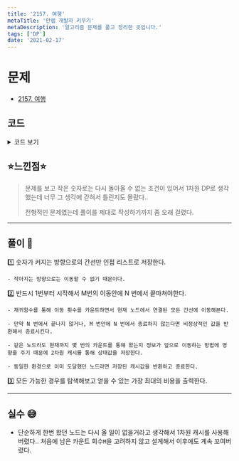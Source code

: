 ```yaml
---
title: '2157. 여행'
metaTitle: '만렙 개발자 키우기'
metaDescription: '알고리즘 문제를 풀고 정리한 곳입니다.'
tags: ['DP']
date: '2021-02-17'
---
```


# 문제

- [2157. 여행](https://www.acmicpc.net/problem/2157)

## 코드

<details><summary> 코드 보기 </summary>

```java
import java.io.BufferedReader;
import java.io.IOException;
import java.io.InputStreamReader;
import java.util.ArrayList;
import java.util.Arrays;
import java.util.List;
import java.util.StringTokenizer;

class Edge{
    int dst, cost;

    public Edge(int dst, int cost) {
        this.dst = dst;
        this.cost = cost;
    }
}
public class Q2157 {
    static int n, m, k;
    static int cache[][];
    static List<Edge> adj[];
    public static void main(String[] args) throws IOException {
        init();
        int ret = solution(1, 1);
        if(ret < 0) ret = 0;
        System.out.println(ret);
    }

    private static int solution(int here, int count) {
        if(count > m) return -987654321;
        if(here == n) return 0;
        int ret = cache[here][count];
        if(ret > -1) return ret;
        ret = -987654321;
        for (int i = 0; i < adj[here].size(); i++) {
            Edge next = adj[here].get(i);
            int result = solution(next.dst,  count + 1);
            ret = Math.max(ret, next.cost + result);
        }
        return cache[here][count] = ret;
    }

    private static void init() throws IOException {
        BufferedReader br = new BufferedReader(new InputStreamReader(System.in));
        StringTokenizer st = new StringTokenizer(br.readLine());
        n = Integer.parseInt(st.nextToken());
        m = Integer.parseInt(st.nextToken());
        k = Integer.parseInt(st.nextToken());
        adj = new List[n + 1];
        cache = new int[n + 1][m + 1];
        for (int i = 0; i <= n; i++) {
            adj[i] = new ArrayList<>();
            Arrays.fill(cache[i], -1);
        }

        for (int i = 0; i < k; i++) {
            st = new StringTokenizer(br.readLine());
            int small = Integer.parseInt(st.nextToken());
            int big = Integer.parseInt(st.nextToken());
            int cost = Integer.parseInt(st.nextToken());
            if(small > big) continue;
            adj[small].add(new Edge(big, cost));
        }
    }
}
```

</details>

## ⭐️느낀점⭐️

> 문제를 보고 작은 숫자로는 다시 돌아올 수 없는 조건이 있어서 1차원 DP로 생각했는데 너무 그 생각에 갇혀서 틀린지도 몰랐다..
>
> 전형적인 문제였는데 풀이를 제대로 작성하기까지 좀 오래 걸렸다.

<hr/>

## 풀이 📣

1️⃣ 숫자가 커지는 방향으로의 간선만 인접 리스트로 저장한다.

    - 작아지는 방향으로는 이동할 수 없기 때문이다.

2️⃣ 반드시 1번부터 시작해서 M번의 이동안에 N 번에서 끝마쳐야한다.

    - 재귀함수를 통해 이동 횟수를 카운트하면서 현재 노드에서 연결된 모든 간선에 이동해본다.

    - 만약 N 번에서 끝나지 않거나, M 번안에 N 번에서 종료하지 않는다면 비정상적인 값을 반환해서 종료시킨다.

    - 같은 노드라도 현재까지 몇 번의 카운트를 통해 왔는지 정보가 앞으로 이동하는 방법에 영향을 주기 때문에 2차원 캐시를 통해 상태값을 저장한다.

    - 동일한 환경으로 이미 도달했던 노드라면 저장된 캐시값을 반환하고 종료한다.

3️⃣ 모든 가능한 경우를 탐색해보고 얻을 수 있는 가장 최대의 비용을 출력한다.

<hr/>

## 실수 😅

- 단순하게 한번 왔던 노드는 다시 올 일이 없을거라고 생각해서 1차원 캐시를 사용해버렸다.. 처음에 남은 카운트 회수`M`을 고려하지 않고 설계해서 이후에도 계속 꼬여버렸다.
